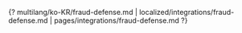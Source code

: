 {? multilang/ko-KR/fraud-defense.md | localized/integrations/fraud-defense.md | pages/integrations/fraud-defense.md ?}

